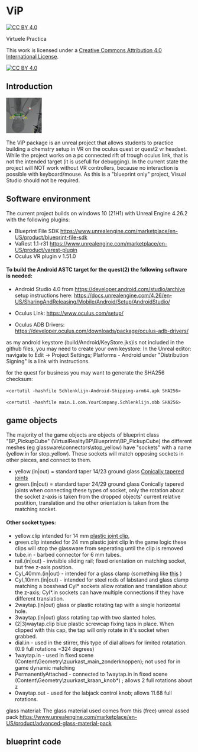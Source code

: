 # ViP
[![CC BY 4.0][cc-by-shield]][cc-by]

Virtuele Practica

This work is licensed under a
[Creative Commons Attribution 4.0 International License][cc-by].

[![CC BY 4.0][cc-by-image]][cc-by]

[cc-by]: http://creativecommons.org/licenses/by/4.0/
[cc-by-image]: https://i.creativecommons.org/l/by/4.0/88x31.png
[cc-by-shield]: https://img.shields.io/badge/License-CC%20BY%204.0-lightgrey.svg

## Introduction

![icon](https://github.com/LaurensVoerman/ViP/blob/main/Build/Android/res/drawable-xhdpi/icon.png?raw=true)

The ViP package is an unreal project that allows students to practice building a chemstry setup in VR on the oculus quest or quest2 vr headset. While the project works on a pc connected rift of trough oculus link, that is not the intended target (it is usefull for debugging). In the current state the project will NOT work without VR controllers, because no interaction is possible with keyboard/mouse.
As this is a "blueprint only" project, Visual Studio should not be required.

## Software environment

The current project builds on windows 10 (21H1) with
Unreal Engine 4.26.2
with the following plugins:
- Blueprint File SDK https://www.unrealengine.com/marketplace/en-US/product/blueprint-file-sdk
- VaRest 1.1-r31 https://www.unrealengine.com/marketplace/en-US/product/varest-plugin
- Oculus VR plugin v 1.51.0 

#### To build the Android ASTC target for the quest(2) the following software is needed:

- Android Studio 4.0 from https://developer.android.com/studio/archive
    setup instructions here: https://docs.unrealengine.com/4.26/en-US/SharingAndReleasing/Mobile/Android/Setup/AndroidStudio/

- Oculus Link: https://www.oculus.com/setup/
- Oculus ADB Drivers: https://developer.oculus.com/downloads/package/oculus-adb-drivers/

as my android keystore (build/Android/KeyStore.jks)is not included in the github files, you may need to create your own keystore:
In the Unreal editor: navigate to Edit -> Project Settings; Platforms - Android under "Distribution Signing" is a link with instructions.

for the quest for business you may want to generate the SHA256 checksum:

`<certutil -hashfile Schlenklijn-Android-Shipping-arm64.apk SHA256>`

`<certutil -hashfile main.1.com.YourCompany.Schlenklijn.obb SHA256>`

## game objects
The majority of the game objects are objects of blueprint class "BP_PickupCube" (VirtualRealityBP\Blueprints\BP_PickupCube)
the different meshes (eg glassware\connectors\stop_yellow) have "sockets" with a name (yellow.in for stop_yellow).
These sockets will match opposing sockets in other pieces, and connect to them.
* yellow.(in|out) = standard taper 14/23 ground glass [Conically tapered joints](https://en.wikipedia.org/wiki/Ground_glass_joint#Conically_tapered_joints)
* green.(in|out) = standard taper 24/29 ground glass Conically tapered joints
when connecting these types of socket, only the rotation about the socket z-axis is taken from the dropped objects' current relative postition, translation and the other orientation is taken from the matching socket.
#### Other socket types:
* yellow.clip intended for 14 mm [plastic joint clip](https://en.wikipedia.org/wiki/Joint_clip#Plastic_joint_clips), 
* green.clip intended for 24 mm plastic joint clip
   In the game logic these clips will stop the glassware from seperating until the clip is removed
* tube.in - barbed connector for 6 mm tubes.
* rail.(in|out) - invisible sliding rail; fixed orientation on matching socket, but free z-axis position.
* Cyl_40mm.(in|out) - intended for a glass clamp (something like [this](https://en.wikipedia.org/wiki/Utility_clamp) )
* Cyl_10mm.(in|out) - intended for steel rods of labstand and glass clamp matching a bosshead
    Cyl* sockets allow rotation and translation about the z-axis;
    Cyl*.in sockets can have multiple connections if they have different translation.
* 2waytap.(in|out) glass or plastic rotating tap with a single horizontal hole.
* 3waytap.(in|out) glass rotating tap with two slanted holes.
* (2|3)waytap.clip blue plastic screwcap fixing taps in place. 
  When clipped with this cap, the tap will only rotate in it's socket when grabbed.
* dial.in - used in the stirrer, this type of dial allows for limited rotatation. (0.9 full rotations =324 degrees)
* 1waytap.in - used in fixed scene (Content\Geometry\zuurkast_main_zonderknoppen); not used for in game dynamic matching
* PermanentlyAttached - connected to 1waytap.in in fixed scene (Content\Geometry\zuurkast_kraan_knob*) ; allows 2 full rotations about z
* 0waytap.out - used for the labjack control knob; allows 11.68 full rotations.

glass material: The glass material used comes from this (free) unreal assed pack https://www.unrealengine.com/marketplace/en-US/product/advanced-glass-material-pack

## blueprint code
